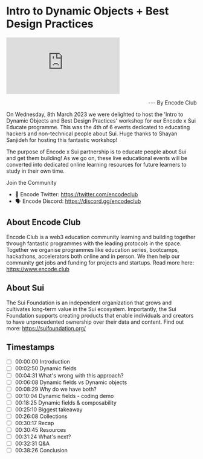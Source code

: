 # Intro to Dynamic Objects + Best Design Practices

<div class="video-wrapper">
  <iframe class="lazy-loaded" data-lazy-type="iframe" data-src="https://www.youtube.com/embed/yRbajb10lIk" frameborder="0" allowfullscreen="allowfullscreen" src="https://www.youtube.com/embed/yRbajb10lIk"></iframe>
</div>
<p align="right">--- By Encode Club</p>


On Wednesday, 8th March 2023 we were delighted to host the 'Intro to Dynamic Objects and Best Design Practices' workshop for our Encode x Sui Educate programme. This was the 4th of 6 events dedicated to educating hackers and non-technical people about Sui.
Huge thanks to Shayan Sanjideh for hosting this fantastic workshop!

The purpose of Encode x Sui partnership is to educate people about Sui and get them building! As we go on, these live educational events will be converted into dedicated online learning resources for future learners to study in their own time.

Join the Community

* 🐥 Encode Twitter: https://twitter.com/encodeclub 
* 🗣 Encode Discord: https://discord.gg/encodeclub

## About Encode Club
Encode Club is a web3 education community learning and building together through fantastic programmes with the leading protocols in the space. Together we organise programmes like education series, bootcamps, hackathons, accelerators both online and in person. We then help our community get jobs and funding for projects and startups. Read more here: https://www.encode.club 

## About Sui
The Sui Foundation is an independent organization that grows and cultivates long-term value in the Sui ecosystem. Importantly, the Sui Foundation supports creating products that enable individuals and creators to have unprecedented ownership over their data and content. Find out more: https://suifoundation.org/


## Timestamps

- [ ] 00:00:00 Introduction
- [ ] 00:02:50 Dynamic fields
- [ ] 00:04:31 What's wrong with this approach?
- [ ] 00:06:08 Dynamic fields vs Dynamic objects
- [ ] 00:08:29 Why do we have both?
- [ ] 00:10:04 Dynamic fields - coding demo
- [ ] 00:18:25 Dynamic fields & composability
- [ ] 00:25:10 Biggest takeaway
- [ ] 00:26:08 Collections
- [ ] 00:30:17 Recap
- [ ] 00:30:45 Resources
- [ ] 00:31:24 What's next?
- [ ] 00:32:31 Q&A
- [ ] 00:38:26 Conclusion